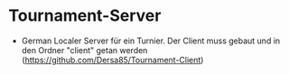 # Tournament-Server

- German
Localer Server für ein Turnier. Der Client muss gebaut und in den Ordner "client" getan werden (https://github.com/Dersa85/Tournament-Client)
